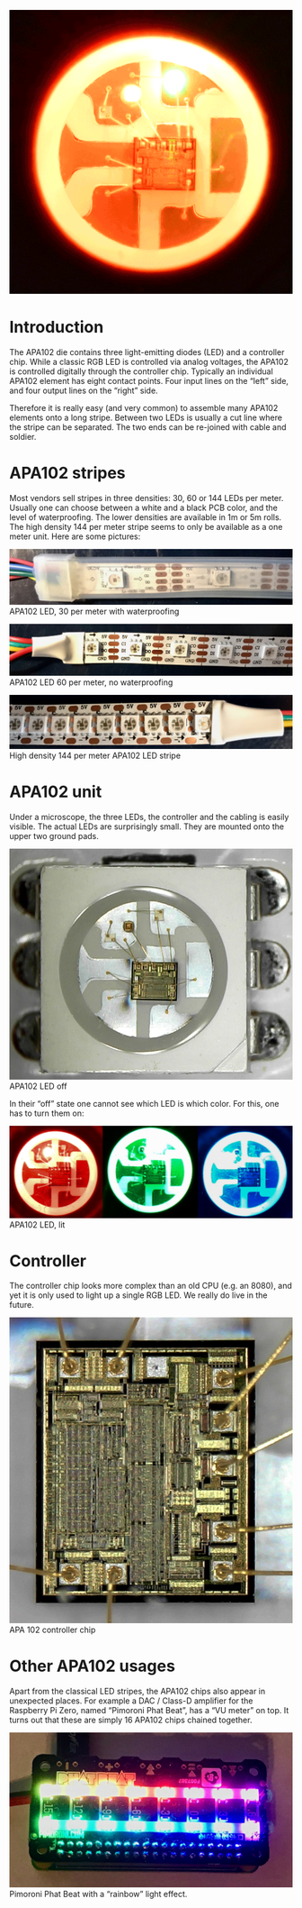 ![Animated APA102 LED](media/APA102-Animated.gif)

# Introduction
The APA102 die contains three light-emitting diodes (LED) and a controller chip. While a classic RGB LED is controlled via analog voltages, the APA102 is controlled digitally through the controller chip. Typically an individual APA102 element has eight contact points. Four input lines on the “left” side, and four output lines on the “right” side.

Therefore it is really easy (and very common) to assemble many APA102 elements onto a long stripe. Between two LEDs is usually a cut line where the stripe can be separated. The two ends can be re-joined with cable and soldier.

# APA102 stripes
Most vendors sell stripes in three densities: 30, 60 or 144 LEDs per meter. Usually one can choose between a white and a black PCB color, and the level of waterproofing. The lower densities are available in 1m or 5m rolls. The high density 144 per meter stripe seems to only be available as a one meter unit. Here are some pictures:

![APA102 LED, 30 per meter with waterproofing](media/APA102_030.jpg)
APA102 LED, 30 per meter with waterproofing

![APA102 LED 60 per meter, no waterproofing](media/APA102_060.jpg)
APA102 LED 60 per meter, no waterproofing

![High density 144 per meter APA102 LED stripe](media/APA102_144.jpg)
High density 144 per meter APA102 LED stripe


# APA102 unit
Under a microscope, the three LEDs, the controller and the cabling is easily visible. The actual LEDs are surprisingly small. They are mounted onto the upper two ground pads.

![APA102 LED off](media/APA102_off.jpg)
APA102 LED off

In their “off” state one cannot see which LED is which color. For this, one has to turn them on:

![APA102 LED, lit](media/RGBFarben.jpg)
APA102 LED, lit

# Controller
The controller chip looks more complex than an old CPU (e.g. an 8080), and yet it is only used to light up a single RGB LED. We really do live in the future.

![APA 102 controller chip](media/APA102_Controller.jpg)
APA 102 controller chip

# Other APA102 usages
Apart from the classical LED stripes, the APA102 chips also appear in unexpected places. For example a DAC / Class-D amplifier for the Raspberry Pi Zero, named “Pimoroni Phat Beat”, has a “VU meter” on top. It turns out that these are simply 16 APA102 chips chained together.

![Pimoroni Phat Beat with a “rainbow” light effect.](media/PhatBeat.jpg)
Pimoroni Phat Beat with a “rainbow” light effect.